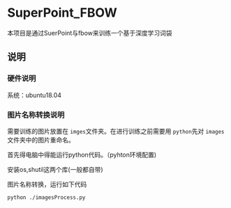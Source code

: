 # SuperPoint_FBOW

本项目是通过SuerPoint与fbow来训练一个基于深度学习词袋




## 说明

### 硬件说明

系统：ubuntu18.04

### 图片名称转换说明

需要训练的图片放置在 `imges`文件夹。在进行训练之前需要用 `python`先对 `images`文件夹中的图片重命名。

首先得电脑中得能运行python代码。（pyhton环境配置)

安装os,shutil这两个库(一般都自带)

图片名称转换，运行如下代码

```
python ./imagesProcess.py
```
